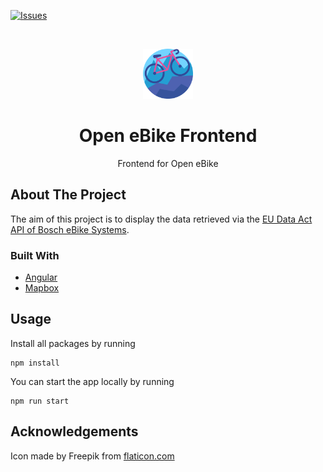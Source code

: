 [![Issues](https://img.shields.io/github/issues/open-ebike/open-ebike-frontend)](https://github.com/open-ebike/open-ebike-frontend/issues)

<br />
<p align="center">
  <a href="https://github.com/open-ebike/open-ebike-frontend">
    <img src="./logo.png" alt="Logo" style="height: 80px; ">
  </a>

  <h1 align="center">Open eBike Frontend</h1>

  <p align="center">
    Frontend for Open eBike
  </p>
</p>

## About The Project

The aim of this project is to display the data retrieved via the [EU Data Act API of Bosch eBike Systems](https://flow.bosch-ebike.com/data-act).

### Built With

- [Angular](https://angular.io/)
- [Mapbox](https://mapbox.com/)

## Usage

Install all packages by running

```
npm install
```

You can start the app locally by running

```
npm run start
```

## Acknowledgements

Icon made by Freepik from [flaticon.com](https://flaticon.com)
